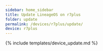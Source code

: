 ```yaml
---
sidebar: home_sidebar
title: Update LineageOS on r7plus
folder: update
permalink: /devices/r7plus/update/
device: r7plus
---
```

{% include templates/device_update.md %}
